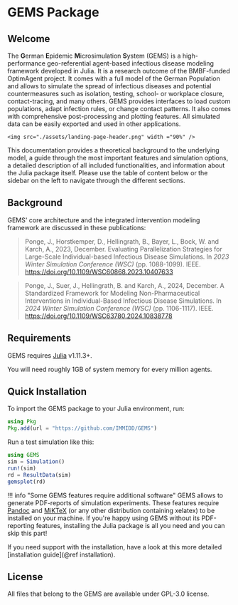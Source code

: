 # GEMS Package

## Welcome

The **G**erman **E**pidemic **M**icrosimulation **S**ystem (GEMS) is a high-performance geo-referential agent-based infectious disease modeling framework developed in Julia.
It is a research outcome of the BMBF-funded OptimAgent project.
It comes with a full model of the German Population and allows to simulate the spread of infectious diseases and potential countermeasures such as isolation, testing, school- or workplace closure, contact-tracing, and many others.
GEMS provides interfaces to load custom populations, adapt infection rules, or change contact patterns.
It also comes with comprehensive post-processing and plotting features.
All simulated data can be easily exported and used in other applications. 

```@raw html
<img src="./assets/landing-page-header.png" width ="90%" />
```

This documentation provides a theoretical background to the underlying model, a guide through the most important features and simulation options, a detailed description of all included functionalities, and information about the Julia package itself. Please use the table of content below or the sidebar on the left to navigate through the different sections.


## Background

GEMS' core architecture and the integrated intervention modeling framework are discussed in these publications:

> Ponge, J., Horstkemper, D., Hellingrath, B., Bayer, L., Bock, W. and Karch, A., 2023, December. Evaluating Parallelization Strategies for Large-Scale Individual-based Infectious Disease Simulations. In *2023 Winter Simulation Conference (WSC)* (pp. 1088-1099). IEEE. https://doi.org/10.1109/WSC60868.2023.10407633

> Ponge, J., Suer, J., Hellingrath, B. and Karch, A., 2024, December. A Standardized Framework for Modeling Non-Pharmaceutical Interventions in Individual-Based Infectious Disease Simulations. In *2024 Winter Simulation Conference (WSC)* (pp. 1106-1117). IEEE. https://doi.org/10.1109/WSC63780.2024.10838778


## Requirements

GEMS requires [Julia](https://julialang.org/downloads/) v1.11.3+.

You will need roughly 1GB of system memory for every million agents.


## Quick Installation

To import the GEMS package to your Julia environment, run:

```julia
using Pkg
Pkg.add(url = "https://github.com/IMMIDD/GEMS")
```

Run a test simulation like this:

```julia
using GEMS
sim = Simulation()
run!(sim)
rd = ResultData(sim)
gemsplot(rd)
```

!!! info "Some GEMS features require additional software"
    GEMS allows to generate PDF-reports of simulation experiments. These features require [Pandoc](https://pandoc.org/installing.html) and [MiKTeX](https://miktex.org/download) (or any other distribution containing xelatex) to be installed on your machine. If you're happy using GEMS without its PDF-reporting features, installing the Julia package is all you need and you can skip this part!

If you need support with the installation, have a look at this more detailed [installation guide](@ref installation).


## License

All files that belong to the GEMS are available under GPL-3.0 license.
